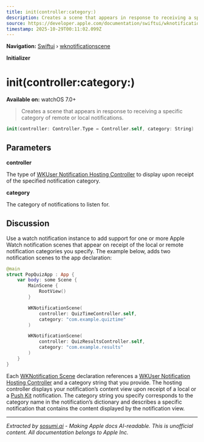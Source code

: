 ```yaml
---
title: init(controller:category:)
description: Creates a scene that appears in response to receiving a specific category of remote or local notifications.
source: https://developer.apple.com/documentation/swiftui/wknotificationscene/init(controller:category:)
timestamp: 2025-10-29T00:11:02.099Z
---
```


**Navigation:** [Swiftui](/documentation/swiftui) › [wknotificationscene](/documentation/swiftui/wknotificationscene)

**Initializer**

# init(controller:category:)

**Available on:** watchOS 7.0+

> Creates a scene that appears in response to receiving a specific category of remote or local notifications.

```swift
init(controller: Controller.Type = Controller.self, category: String)
```

## Parameters

**controller**

The type of [WKUser Notification Hosting Controller](/documentation/swiftui/wkusernotificationhostingcontroller) to display upon receipt of the specified notification category.



**category**

The category of notifications to listen for.



## Discussion

Use a watch notification instance to add support for one or more Apple Watch notification scenes that appear on receipt of the local or remote notification categories you specify. The example below, adds two notification scenes to the app declaration:

```swift
@main
struct PopQuizApp : App {
    var body: some Scene {
        MainScene {
            RootView()
        }

        WKNotificationScene(
            controller: QuizTimeController.self,
            category: "com.example.quiztime"
        )

        WKNotificationScene(
            controller: QuizResultsController.self,
            category: "com.example.results"
        )
    }
}
```

Each [WKNotification Scene](/documentation/swiftui/wknotificationscene) declaration references a [WKUser Notification Hosting Controller](/documentation/swiftui/wkusernotificationhostingcontroller) and a category string that you provide. The hosting controller displays your notification’s content view upon receipt of a local or a [Push Kit](/documentation/PushKit) notification. The category string you specify corresponds to the category name in the notification’s dictionary and describes a specific notification that contains the content displayed by the notification view.

---

*Extracted by [sosumi.ai](https://sosumi.ai) - Making Apple docs AI-readable.*
*This is unofficial content. All documentation belongs to Apple Inc.*

